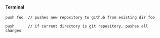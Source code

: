 #### Terminal

`push foo  // pushes new repository to github from existing dir foo`

`push      // if current directory is git repository, pushes all changes`
